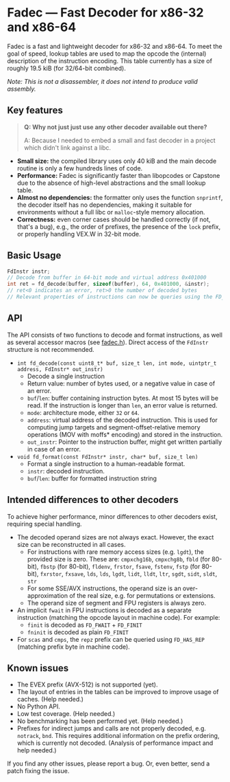 # Fadec — Fast Decoder for x86-32 and x86-64

Fadec is a fast and lightweight decoder for x86-32 and x86-64. To meet the goal of speed, lookup tables are used to map the opcode the (internal) description of the instruction encoding. This table currently has a size of roughly 19.5 kiB (for 32/64-bit combined).

*Note: This is not a disassembler, it does not intend to produce valid assembly.*

## Key features

> **Q: Why not just just use any other decoder available out there?**
>
> A: Because I needed to embed a small and fast decoder in a project which didn't link against a libc.

- **Small size:** the compiled library uses only 40 kiB and the main decode routine is only a few hundreds lines of code.
- **Performance:** Fadec is significantly faster than libopcodes or Capstone due to the absence of high-level abstractions and the small lookup table.
- **Almost no dependencies:** the formatter only uses the function `snprintf`, the decoder itself has no dependencies, making it suitable for environments without a full libc or `malloc`-style memory allocation.
- **Correctness:** even corner cases should be handled correctly (if not, that's a bug), e.g., the order of prefixes, the presence of the `lock` prefix, or properly handling VEX.W in 32-bit mode.

## Basic Usage
```c
FdInstr instr;
// Decode from buffer in 64-bit mode and virtual address 0x401000
int ret = fd_decode(buffer, sizeof(buffer), 64, 0x401000, &instr);
// ret<0 indicates an error, ret>0 the number of decoded bytes
// Relevant properties of instructions can now be queries using the FD_* macros.
```

## API

The API consists of two functions to decode and format instructions, as well as several accessor macros (see [fadec.h](fadec.h)). Direct access of the `FdInstr` structure is not recommended.

- `int fd_decode(const uint8_t* buf, size_t len, int mode, uintptr_t address, FdInstr* out_instr)`
    - Decode a single instruction
    - Return value: number of bytes used, or a negative value in case of an error.
    - `buf`/`len`: buffer containing instruction bytes. At most 15 bytes will be read. If the instruction is longer than `len`, an error value is returned.
    - `mode`: architecture mode, either `32` or `64`.
    - `address`: virtual address of the decoded instruction. This is used for computing jump targets and segment-offset-relative memory operations (MOV with moffs* encoding) and stored in the instruction.
    - `out_instr`: Pointer to the instruction buffer, might get written partially in case of an error.
- `void fd_format(const FdInstr* instr, char* buf, size_t len)`
    - Format a single instruction to a human-readable format.
    - `instr`: decoded instruction.
    - `buf`/`len`: buffer for formatted instruction string

## Intended differences to other decoders
To achieve higher performance, minor differences to other decoders exist, requiring special handling.

- The decoded operand sizes are not always exact. However, the exact size can be reconstructed in all cases.
    - For instructions with rare memory access sizes (e.g. `lgdt`), the provided size is zero. These are: `cmpxchg16b`, `cmpxchg8b`, `fbld` (for 80-bit), `fbstp` (for 80-bit), `fldenv`, `frstor`, `fsave`, `fstenv`, `fstp` (for 80-bit), `fxrstor`, `fxsave`, `lds`, `lds`, `lgdt`, `lidt`, `lldt`, `ltr`, `sgdt`, `sidt`, `sldt`, `str`
    - For some SSE/AVX instructions, the operand size is an over-approximation of the real size, e.g. for permutations or extensions.
    - The operand size of segment and FPU registers is always zero.
- An implicit `fwait` in FPU instructions is decoded as a separate instruction (matching the opcode layout in machine code). For example:
    - `finit` is decoded as `FD_FWAIT` + `FD_FINIT`
    - `fninit` is decoded as plain `FD_FINIT`
- For `scas` and `cmps`, the `repz` prefix can be queried using `FD_HAS_REP` (matching prefix byte in machine code).

## Known issues
- The EVEX prefix (AVX-512) is not supported (yet).
- The layout of entries in the tables can be improved to improve usage of caches. (Help needed.)
- No Python API.
- Low test coverage. (Help needed.)
- No benchmarking has been performed yet. (Help needed.)
- Prefixes for indirect jumps and calls are not properly decoded, e.g. `notrack`, `bnd`. This requires additional information on the prefix ordering, which is currently not decoded. (Analysis of performance impact and help needed.)

If you find any other issues, please report a bug. Or, even better, send a patch fixing the issue.
